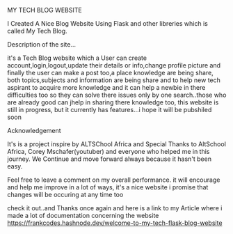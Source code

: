  MY TECH BLOG WEBSITE
 
I Created A Nice Blog Website Using Flask and other libreries which is called  My Tech Blog.
 
Description of the site...
 
it's a Tech Blog website which a User can create account,login,logout,update their details or info,change profile picture and finally the user can make a post too,a place knowledge are being share, both topics,subjects and information are being share and to help new tech aspirant to acquire more knowledge and it can help a newbie in there difficulties too so they can solve there issues only by one search..those who are already good can jhelp in sharing there knowledge too, this website is still in progress, but it currently has features...i hope it will be pubshiled soon

Acknowledgement

It's is a project inspire by ALTSChool Africa and Special Thanks to AltSchool Africa, Corey Mschafer(youtuber) and everyone who helped me in this journey. We Continue and move forward always because it hasn't been easy.

Feel free to leave a comment on my overall performance. it will encourage and help me improve in a lot of ways, it's a nice website i promise that changes will be occuring at any time too 

check it out..and Thanks once again and here is a link to my Article where i made a lot of documentation concerning the website https://frankcodes.hashnode.dev/welcome-to-my-tech-flask-blog-website
